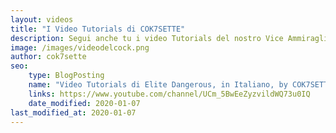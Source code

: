```yaml
---
layout: videos
title: "I Video Tutorials di COK7SETTE" 
description: Segui anche tu i video Tutorials del nostro Vice Ammiraglio per arrivare lá... dove nessun video è mai giunto prima
image: /images/videodelcock.png
author: cok7sette
seo:
    type: BlogPosting
    name: "Video Tutorials di Elite Dangerous, in Italiano, by COK7SETTE"
    links: https://www.youtube.com/channel/UCm_5BwEeZyzvildWQ73u0IQ
    date_modified: 2020-01-07
last_modified_at: 2020-01-07
---
```

